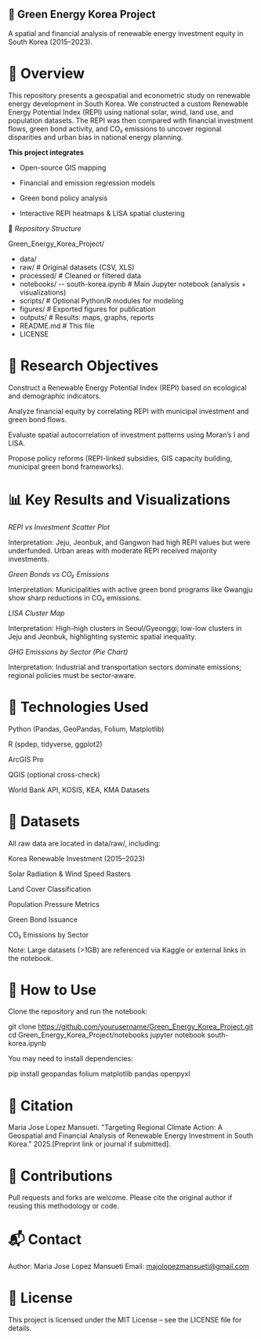 ## 🌿 Green Energy Korea Project

A spatial and financial analysis of renewable energy investment equity in South Korea (2015–2023).

# 📌 Overview

This repository presents a geospatial and econometric study on renewable energy development in South Korea. We constructed a custom Renewable Energy Potential Index (REPI) using national solar, wind, land use, and population datasets. The REPI was then compared with financial investment flows, green bond activity, and CO₂ emissions to uncover regional disparities and urban bias in national energy planning.

**This project integrates**

- Open-source GIS mapping

- Financial and emission regression models

- Green bond policy analysis

- Interactive REPI heatmaps & LISA spatial clustering

📁 *Repository Structure*

Green_Energy_Korea_Project/
- data/
- raw/                # Original datasets (CSV, XLS)
- processed/          # Cleaned or filtered data
- notebooks/
-- south-korea.ipynb   # Main Jupyter notebook (analysis + visualizations)
- scripts/                # Optional Python/R modules for modeling
- figures/                # Exported figures for publication
- outputs/                # Results: maps, graphs, reports
- README.md               # This file
- LICENSE

# 🧪 Research Objectives

Construct a Renewable Energy Potential Index (REPI) based on ecological and demographic indicators.

Analyze financial equity by correlating REPI with municipal investment and green bond flows.

Evaluate spatial autocorrelation of investment patterns using Moran’s I and LISA.

Propose policy reforms (REPI-linked subsidies, GIS capacity building, municipal green bond frameworks).

# 📊 Key Results and Visualizations

*REPI vs Investment Scatter Plot*



Interpretation: Jeju, Jeonbuk, and Gangwon had high REPI values but were underfunded. Urban areas with moderate REPI received majority investments.

*Green Bonds vs CO₂ Emissions*



Interpretation: Municipalities with active green bond programs like Gwangju show sharp reductions in CO₂ emissions.

*LISA Cluster Map*



Interpretation: High-high clusters in Seoul/Gyeonggi; low-low clusters in Jeju and Jeonbuk, highlighting systemic spatial inequality.

*GHG Emissions by Sector (Pie Chart)*



Interpretation: Industrial and transportation sectors dominate emissions; regional policies must be sector-aware.

# 📍 Technologies Used

Python (Pandas, GeoPandas, Folium, Matplotlib)

R (spdep, tidyverse, ggplot2)

ArcGIS Pro

QGIS (optional cross-check)

World Bank API, KOSIS, KEA, KMA Datasets

# 📂 Datasets

All raw data are located in data/raw/, including:

Korea Renewable Investment (2015–2023)

Solar Radiation & Wind Speed Rasters

Land Cover Classification

Population Pressure Metrics

Green Bond Issuance

CO₂ Emissions by Sector

Note: Large datasets (>1GB) are referenced via Kaggle or external links in the notebook.

# 🧠 How to Use

Clone the repository and run the notebook:

git clone https://github.com/yourusername/Green_Energy_Korea_Project.git
cd Green_Energy_Korea_Project/notebooks
jupyter notebook south-korea.ipynb

You may need to install dependencies:

pip install geopandas folium matplotlib pandas openpyxl

# 🧾 Citation

Maria Jose Lopez Mansueti. "Targeting Regional Climate Action: A Geospatial and Financial Analysis of Renewable Energy Investment in South Korea." 2025.[Preprint link or journal if submitted].

# 🤝 Contributions

Pull requests and forks are welcome. Please cite the original author if reusing this methodology or code.

# 📬 Contact

Author: Maria Jose Lopez Mansueti Email: majolopezmansueti@gmail.com

# 📄 License

This project is licensed under the MIT License – see the LICENSE file for details.

